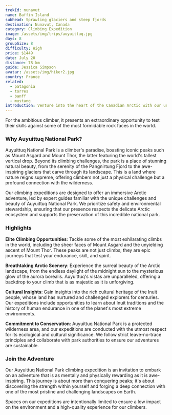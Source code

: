 ```yaml
---
trekId: nunavut
name: Baffin Island
subhead: Sprawling glaciers and steep fjords
destination: Nunavut, Canada
category: Climbing Expedition
image: /assets/img/trips/auyuittuq.jpg
days: 8
groupSize: 8
difficulty: High
price: $1449
date: July 20
distance: 78 km
guide: Jessica Simpson
avatar: /assets/img/hiker2.jpg
country: France
related:
  - patagonia
  - torres
  - banff
  - mustang
introduction: Venture into the heart of the Canadian Arctic with our unparalleled climbing expedition in Auyuittuq National Park, Nunavut. This remote, rugged landscape of sharp peaks, expansive glaciers, and icy fjords offers an adventure that is as challenging as it is breathtaking. Auyuittuq, meaning 'the land that never melts,' is a testament to the raw, untamed beauty of the Arctic wilderness.
---
```


For the ambitious climber, it presents an extraordinary opportunity to test their skills against some of the most formidable rock faces in the world.

### Why Auyuittuq National Park?

Auyuittuq National Park is a climber's paradise, boasting iconic peaks such as Mount Asgard and Mount Thor, the latter featuring the world's tallest vertical drop. Beyond its climbing challenges, the park is a place of stunning natural beauty, from the serenity of the Pangnirtung Fjord to the awe-inspiring glaciers that carve through its landscape. This is a land where nature reigns supreme, offering climbers not just a physical challenge but a profound connection with the wilderness.

Our climbing expeditions are designed to offer an immersive Arctic adventure, led by expert guides familiar with the unique challenges and beauty of Auyuittuq National Park. We prioritize safety and environmental stewardship, ensuring that our presence respects the delicate Arctic ecosystem and supports the preservation of this incredible national park.

### Highlights

**Elite Climbing Opportunities**: Tackle some of the most exhilarating climbs in the world, including the sheer faces of Mount Asgard and the unyielding ascent of Mount Thor. These peaks are not just climbs; they are epic journeys that test your endurance, skill, and spirit.

**Breathtaking Arctic Scenery**: Experience the surreal beauty of the Arctic landscape, from the endless daylight of the midnight sun to the mysterious glow of the aurora borealis. Auyuittuq's vistas are unparalleled, offering a backdrop to your climb that is as majestic as it is unforgiving.

**Cultural Insights**: Gain insights into the rich cultural heritage of the Inuit people, whose land has nurtured and challenged explorers for centuries. Our expeditions include opportunities to learn about Inuit traditions and the history of human endurance in one of the planet's most extreme environments.

**Commitment to Conservation**: Auyuittuq National Park is a protected wilderness area, and our expeditions are conducted with the utmost respect for its ecological and cultural significance. We follow strict leave-no-trace principles and collaborate with park authorities to ensure our adventures are sustainable.

### Join the Adventure

Our Auyuittuq National Park climbing expedition is an invitation to embark on an adventure that is as mentally and physically rewarding as it is awe-inspiring. This journey is about more than conquering peaks; it's about discovering the strength within yourself and forging a deep connection with one of the most pristine and challenging landscapes on Earth.

Spaces on our expeditions are intentionally limited to ensure a low impact on the environment and a high-quality experience for our climbers.
